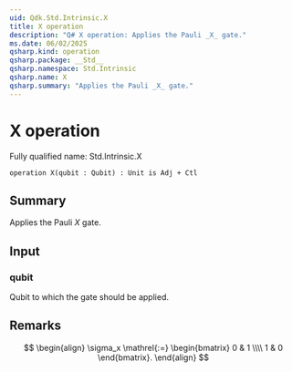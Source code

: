 ```yaml
---
uid: Qdk.Std.Intrinsic.X
title: X operation
description: "Q# X operation: Applies the Pauli _X_ gate."
ms.date: 06/02/2025
qsharp.kind: operation
qsharp.package: __Std__
qsharp.namespace: Std.Intrinsic
qsharp.name: X
qsharp.summary: "Applies the Pauli _X_ gate."
---
```


# X operation

Fully qualified name: Std.Intrinsic.X

```qsharp
operation X(qubit : Qubit) : Unit is Adj + Ctl
```

## Summary
Applies the Pauli _X_ gate.

## Input
### qubit
Qubit to which the gate should be applied.

## Remarks
$$
\begin{align}
    \sigma_x \mathrel{:=}
    \begin{bmatrix}
        0 & 1 \\\\
        1 & 0
    \end{bmatrix}.
\end{align}
$$
